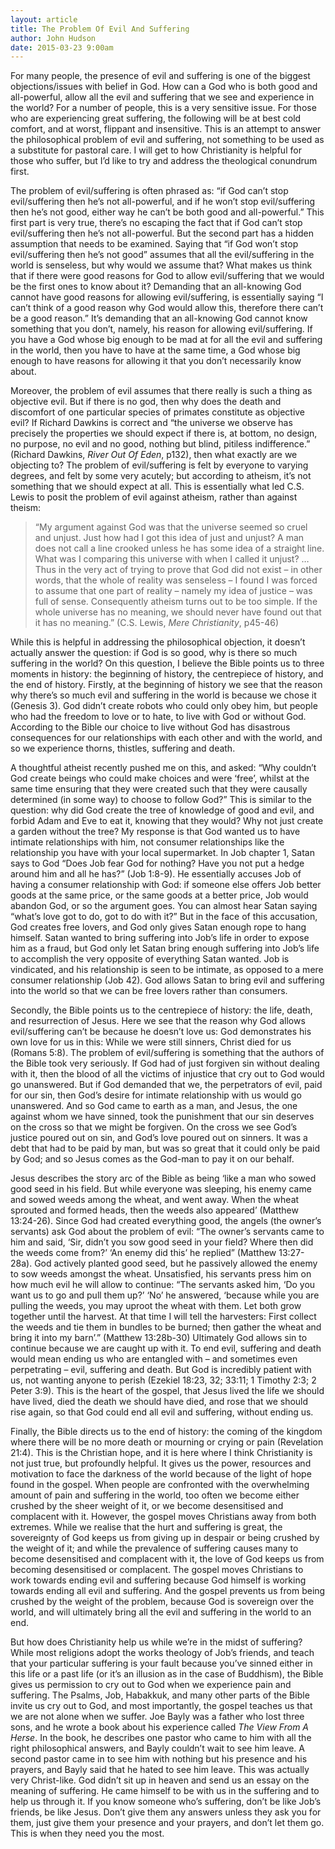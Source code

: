 ```yaml
---
layout: article
title: The Problem Of Evil And Suffering
author: John Hudson
date: 2015-03-23 9:00am
--- 
```


For many people, the presence of evil and suffering is one of the biggest objections/issues with belief in God. How can a God who is both good and all-powerful, allow all the evil and suffering that we see and experience in the world? For a number of people, this is a very sensitive issue. For those who are experiencing great suffering, the following will be at best cold comfort, and at worst, flippant and insensitive. This is an attempt to answer the philosophical problem of evil and suffering, not something to be used as a substitute for pastoral care. I will get to how Christianity is helpful for those who suffer, but I’d like to try and address the theological conundrum first.

The problem of evil/suffering is often phrased as: “if God can’t stop evil/suffering then he’s not all-powerful, and if he won’t stop evil/suffering then he’s not good, either way he can’t be both good and all-powerful.” This first part is very true, there’s no escaping the fact that if God can’t stop evil/suffering then he’s not all-powerful. But the second part has a hidden assumption that needs to be examined. Saying that “if God won’t stop evil/suffering then he’s not good” assumes that all the evil/suffering in the world is senseless, but why would we assume that? What makes us think that if there were good reasons for God to allow evil/suffering that we would be the first ones to know about it? Demanding that an all-knowing God cannot have good reasons for allowing evil/suffering, is essentially saying “I can’t think of a good reason why God would allow this, therefore there can’t be a good reason.” It’s demanding that an all-knowing God cannot know something that you don’t, namely, his reason for allowing evil/suffering. If you have a God whose big enough to be mad at for all the evil and suffering in the world, then you have to have at the same time, a God whose big enough to have reasons for allowing it that you don’t necessarily know about.

Moreover, the problem of evil assumes that there really is such a thing as objective evil. But if there is no god, then why does the death and discomfort of one particular species of primates constitute as objective evil? If Richard Dawkins is correct and “the universe we observe has precisely the properties we should expect if there is, at bottom, no design, no purpose, no evil and no good, nothing but blind, pitiless indifference.” (Richard Dawkins, _River Out Of Eden_, p132), then what exactly are we objecting to? The problem of evil/suffering is felt by everyone to varying degrees, and felt by some very acutely; but according to atheism, it’s not something that we should expect at all. This is essentially what led C.S. Lewis to posit the problem of evil against atheism, rather than against theism:

> “My argument against God was that the universe seemed so cruel and unjust. Just how had I got this idea of just and unjust? A man does not call a line crooked unless he has some idea of a straight line. What was I comparing this universe with when I called it unjust? … Thus in the very act of trying to prove that God did not exist – in other words, that the whole of reality was senseless – I found I was forced to assume that one part of reality – namely my idea of justice – was full of sense. Consequently atheism turns out to be too simple.  If the whole universe has no meaning, we should never have found out that it has no meaning.” (C.S. Lewis, _Mere Christianity_, p45-46)

While this is helpful in addressing the philosophical objection, it doesn’t actually answer the question: if God is so good, why is there so much suffering in the world? On this question, I believe the Bible points us to three moments in history: the beginning of history, the centrepiece of history, and the end of history. Firstly, at the beginning of history we see that the reason why there’s so much evil and suffering in the world is because we chose it (Genesis 3). God didn’t create robots who could only obey him, but people who had the freedom to love or to hate, to live with God or without God. According to the Bible our choice to live without God has disastrous consequences for our relationships with each other and with the world, and so we experience thorns, thistles, suffering and death.

A thoughtful atheist recently pushed me on this, and asked: “Why couldn’t God create beings who could make choices and were ‘free’, whilst at the same time ensuring that they were created such that they were causally determined (in some way) to choose to follow God?” This is similar to the question: why did God create the tree of knowledge of good and evil, and forbid Adam and Eve to eat it, knowing that they would? Why not just create a garden without the tree? My response is that God wanted us to have intimate relationships with him, not consumer relationships like the relationship you have with your local supermarket. In Job chapter 1, Satan says to God “Does Job fear God for nothing? Have you not put a hedge around him and all he has?” (Job 1:8-9). He essentially accuses Job of having a consumer relationship with God: if someone else offers Job better goods at the same price, or the same goods at a better price, Job would abandon God, or so the argument goes. You can almost hear Satan saying “what’s love got to do, got to do with it?” But in the face of this accusation, God creates free lovers, and God only gives Satan enough rope to hang himself. Satan wanted to bring suffering into Job’s life in order to expose him as a fraud, but God only let Satan bring enough suffering into Job’s life to accomplish the very opposite of everything Satan wanted. Job is vindicated, and his relationship is seen to be intimate, as opposed to a mere consumer relationship (Job 42). God allows Satan to bring evil and suffering into the world so that we can be free lovers rather than consumers.

Secondly, the Bible points us to the centrepiece of history: the life, death, and resurrection of Jesus. Here we see that the reason why God allows evil/suffering can’t be because he doesn’t love us: God demonstrates his own love for us in this: While we were still sinners, Christ died for us (Romans 5:8). The problem of evil/suffering is something that the authors of the Bible took very seriously. If God had of just forgiven sin without dealing with it, then the blood of all the victims of injustice that cry out to God would go unanswered. But if God demanded that we, the perpetrators of evil, paid for our sin, then God’s desire for intimate relationship with us would go unanswered. And so God came to earth as a man, and Jesus, the one against whom we have sinned, took the punishment that our sin deserves on the cross so that we might be forgiven. On the cross we see God’s justice poured out on sin, and God’s love poured out on sinners. It was a debt that had to be paid by man, but was so great that it could only be paid by God; and so Jesus comes as the God-man to pay it on our behalf.

Jesus describes the story arc of the Bible as being ‘like a man who sowed good seed in his field. But while everyone was sleeping, his enemy came and sowed weeds among the wheat, and went away. When the wheat sprouted and formed heads, then the weeds also appeared’ (Matthew 13:24-26). Since God had created everything good, the angels (the owner’s servants) ask God about the problem of evil: “The owner’s servants came to him and said, ‘Sir, didn’t you sow good seed in your field? Where then did the weeds come from?’ ‘An enemy did this’ he replied” (Matthew 13:27-28a). God actively planted good seed, but he passively allowed the enemy to sow weeds amongst the wheat. Unsatisfied, his servants press him on how much evil he will allow to continue: “The servants asked him, ‘Do you want us to go and pull them up?’ ‘No’ he answered, ‘because while you are pulling the weeds, you may uproot the wheat with them. Let both grow together until the harvest. At that time I will tell the harvesters: First collect the weeds and tie them in bundles to be burned; then gather the wheat and bring it into my barn’.” (Matthew 13:28b-30) Ultimately God allows sin to continue because we are caught up with it. To end evil, suffering and death would mean ending us who are entangled with – and sometimes even perpetrating – evil, suffering and death. But God is incredibly patient with us, not wanting anyone to perish (Ezekiel 18:23, 32; 33:11; 1 Timothy 2:3; 2 Peter 3:9). This is the heart of the gospel, that Jesus lived the life we should have lived, died the death we should have died, and rose that we should rise again, so that God could end all evil and suffering, without ending us.

Finally, the Bible directs us to the end of history: the coming of the kingdom where there will be no more death or mourning or crying or pain (Revelation 21:4). This is the Christian hope, and it is here where I think Christianity is not just true, but profoundly helpful. It gives us the power, resources and motivation to face the darkness of the world because of the light of hope found in the gospel. When people are confronted with the overwhelming amount of pain and suffering in the world, too often we become either crushed by the sheer weight of it, or we become desensitised and complacent with it. However, the gospel moves Christians away from both extremes. While we realise that the hurt and suffering is great, the sovereignty of God keeps us from giving up in despair or being crushed by the weight of it; and while the prevalence of suffering causes many to become desensitised and complacent with it, the love of God keeps us from becoming desensitised or complacent. The gospel moves Christians to work towards ending evil and suffering because God himself is working towards ending all evil and suffering. And the gospel prevents us from being crushed by the weight of the problem, because God is sovereign over the world, and will ultimately bring all the evil and suffering in the world to an end.

But how does Christianity help us while we’re in the midst of suffering? While most religions adopt the works theology of Job’s friends, and teach that your particular suffering is your fault because you’ve sinned either in this life or a past life (or it’s an illusion as in the case of Buddhism), the Bible gives us permission to cry out to God when we experience pain and suffering. The Psalms, Job, Habakkuk, and many other parts of the Bible invite us cry out to God, and most importantly, the gospel teaches us that we are not alone when we suffer. Joe Bayly was a father who lost three sons, and he wrote a book about his experience called _The View From A Herse_. In the book, he describes one pastor who came to him with all the right philosophical answers, and Bayly couldn’t wait to see him leave. A second pastor came in to see him with nothing but his presence and his prayers, and Bayly said that he hated to see him leave. This was actually very Christ-like. God didn’t sit up in heaven and send us an essay on the meaning of suffering. He came himself to be with us in the suffering and to help us through it. If you know someone who’s suffering, don’t be like Job’s friends, be like Jesus. Don’t give them any answers unless they ask you for them, just give them your presence and your prayers, and don’t let them go. This is when they need you the most.


